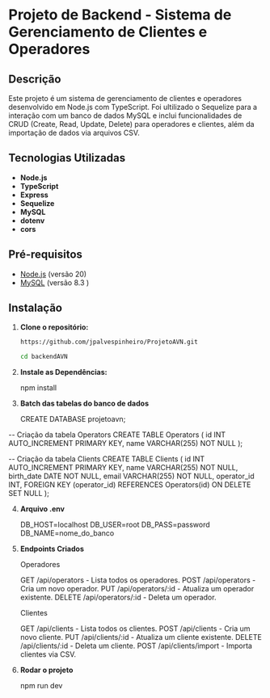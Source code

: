 # Projeto de Backend - Sistema de Gerenciamento de Clientes e Operadores

## Descrição

Este projeto é um sistema de gerenciamento de clientes e operadores desenvolvido em Node.js com TypeScript. Foi ultilizado o Sequelize para a interação com um banco de dados MySQL e inclui funcionalidades de CRUD (Create, Read, Update, Delete) para operadores e clientes, além da importação de dados via arquivos CSV.

## Tecnologias Utilizadas

- **Node.js**
- **TypeScript**
- **Express**
- **Sequelize**
- **MySQL**
- **dotenv**
- **cors**

## Pré-requisitos

- [Node.js](https://nodejs.org/) (versão 20)
- [MySQL](https://www.mysql.com/) (versão 8.3 )

## Instalação

1. **Clone o repositório:**
   ```bash
   https://github.com/jpalvespinheiro/ProjetoAVN.git

   cd backendAVN


2. **Instale as Dependências:**

    npm install

3. **Batch das tabelas do banco de dados**

    CREATE DATABASE projetoavn;


-- Criação da tabela Operators
    CREATE TABLE Operators (
    id INT AUTO_INCREMENT PRIMARY KEY,
    name VARCHAR(255) NOT NULL
    );

-- Criação da tabela Clients
    CREATE TABLE Clients (
    id INT AUTO_INCREMENT PRIMARY KEY,
    name VARCHAR(255) NOT NULL,
    birth_date DATE NOT NULL,
    email VARCHAR(255) NOT NULL,
    operator_id INT,
    FOREIGN KEY (operator_id) REFERENCES Operators(id) ON DELETE SET NULL
    );


4. **Arquivo .env**

    DB_HOST=localhost
    DB_USER=root
    DB_PASS=password
    DB_NAME=nome_do_banco

5. **Endpoints Criados**

    Operadores

    GET /api/operators - Lista todos os operadores.
    POST /api/operators - Cria um novo operador.
    PUT /api/operators/:id - Atualiza um operador existente.
    DELETE /api/operators/:id - Deleta um operador.


    Clientes

    GET /api/clients - Lista todos os clientes.
    POST /api/clients - Cria um novo cliente.
    PUT /api/clients/:id - Atualiza um cliente existente.
    DELETE /api/clients/:id - Deleta um cliente.
    POST /api/clients/import - Importa clientes via CSV.

6. **Rodar o projeto**

    npm run dev










